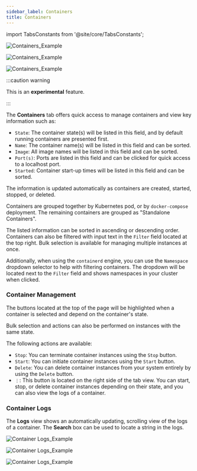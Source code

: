 ```yaml
---
sidebar_label: Containers
title: Containers
---
```


<head>
  <link rel="canonical" href="https://docs.rancherdesktop.io/ui/containers"/>
</head>

import TabsConstants from '@site/core/TabsConstants';

<Tabs groupId="os" defaultValue={TabsConstants.defaultOs}>
<TabItem value="Windows">

![Containers_Example](rd-versioned-asset://ui-main/Windows_Containers.png)

</TabItem>
<TabItem value="macOS">

![Containers_Example](rd-versioned-asset://ui-main/macOS_Containers.png)

</TabItem>
<TabItem value="Linux">

![Containers_Example](rd-versioned-asset://ui-main/Linux_Containers.png)

</TabItem>
</Tabs>

:::caution warning

This is an **experimental** feature.

:::

The **Containers** tab offers quick access to manage containers and view key information such as:

 - `State`:
  The container state(s) will be listed in this field, and by default running containers are presented first.
- `Name`:
  The container name(s) will be listed in this field and can be sorted.
- `Image`:
  All image names will be listed in this field and can be sorted.
- `Port(s)`:
  Ports are listed in this field and can be clicked for quick access to a localhost port.
- `Started`:
  Container start-up times will be listed in this field and can be sorted.

The information is updated automatically as containers are created, started, stopped, or deleted.

Containers are grouped together by Kubernetes pod, or by `docker-compose` deployment. The remaining containers are grouped as "Standalone Containers".

The listed information can be sorted in ascending or descending order. Containers can also be filtered with input text in the `Filter` field located at the top right. Bulk selection is available for managing multiple instances at once.

Additionally, when using the `containerd` engine, you can use the `Namespace` dropdown selector to help with filtering containers. The dropdown will be located next to the `Filter` field and shows namespaces in your cluster when clicked.

### Container Management

The buttons located at the top of the page will be highlighted when a container is selected and depend on the container's state.

Bulk selection and actions can also be performed on instances with the same state.

The following actions are available:

- `Stop`:
  You can terminate container instances using the `Stop` button.
- `Start`:
  You can initiate container instances using the `Start` button.
- `Delete`:
  You can delete container instances from your system entirely by using the `Delete` button.
- `⋮`:
  This button is located on the right side of the tab view. You can start, stop, or delete container instances depending on their state, and you can also view the logs of a container.

### Container Logs

The **Logs** view shows an automatically updating, scrolling view of the logs of a container. The **Search** box can be used to locate a string in the logs.

<Tabs groupId="os" defaultValue={TabsConstants.defaultOs}>
<TabItem value="Windows">

![Container Logs_Example](rd-versioned-asset://ui-main/Windows_Container-Logs.png)

</TabItem>
<TabItem value="macOS">

![Container Logs_Example](rd-versioned-asset://ui-main/macOS_Container-Logs.png)

</TabItem>
<TabItem value="Linux">

![Container Logs_Example](rd-versioned-asset://ui-main/Linux_Container-Logs.png)

</TabItem>
</Tabs>
